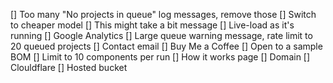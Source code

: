 [] Too many "No projects in queue" log messages, remove those
[] Switch to cheaper model
[] This might take a bit message
[] Live-load as it's running
[] Google Analytics
[] Large queue warning message, rate limit to 20 queued projects
[] Contact email
[] Buy Me a Coffee
[] Open to a sample BOM
[] Limit to 10 components per run
[] How it works page
[] Domain
[] Clouldflare
[] Hosted bucket